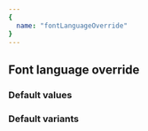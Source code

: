 ```yaml
---
{
  name: "fontLanguageOverride"
}
---
```


## Font language override

### Default values
<!-- defaults.values.start -->
<!-- defaults.values.end -->


### Default variants
<!-- defaults.variants.start -->
<!-- defaults.variants.end -->
